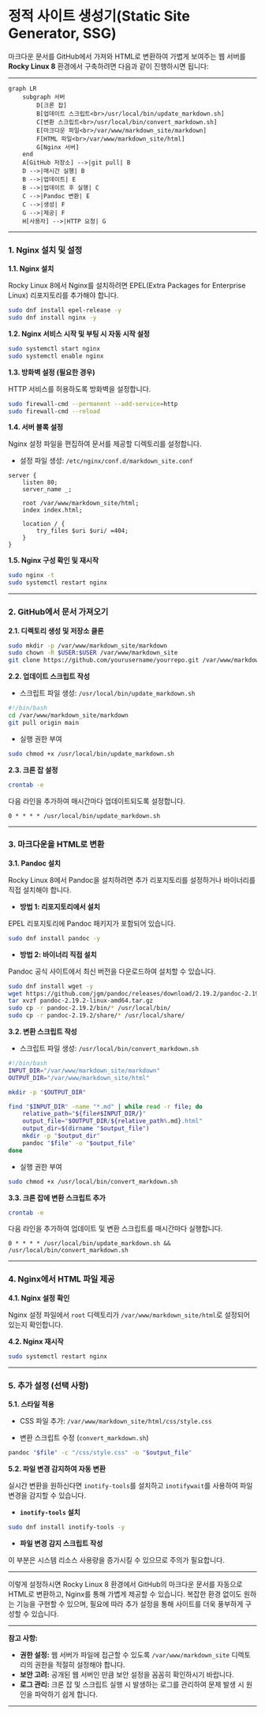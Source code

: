 # 정적 사이트 생성기(Static Site Generator, SSG)

마크다운 문서를 GitHub에서 가져와 HTML로 변환하여 가볍게 보여주는 웹 서버를 **Rocky Linux 8** 환경에서 구축하려면 다음과 같이 진행하시면 됩니다:

---

```mermaid
graph LR
    subgraph 서버
        D[크론 잡]
        B[업데이트 스크립트<br>/usr/local/bin/update_markdown.sh]
        C[변환 스크립트<br>/usr/local/bin/convert_markdown.sh]
        E[마크다운 파일<br>/var/www/markdown_site/markdown]
        F[HTML 파일<br>/var/www/markdown_site/html]
        G[Nginx 서버]
    end
    A[GitHub 저장소] -->|git pull| B
    D -->|매시간 실행| B
    B -->|업데이트| E
    B -->|업데이트 후 실행| C
    C -->|Pandoc 변환| E
    C -->|생성| F
    G -->|제공| F
    H[사용자] -->|HTTP 요청| G
```

---

### **1. Nginx 설치 및 설정**

**1.1. Nginx 설치**

Rocky Linux 8에서 Nginx를 설치하려면 EPEL(Extra Packages for Enterprise Linux) 리포지토리를 추가해야 합니다.

```bash
sudo dnf install epel-release -y
sudo dnf install nginx -y
```

**1.2. Nginx 서비스 시작 및 부팅 시 자동 시작 설정**

```bash
sudo systemctl start nginx
sudo systemctl enable nginx
```

**1.3. 방화벽 설정 (필요한 경우)**

HTTP 서비스를 허용하도록 방화벽을 설정합니다.

```bash
sudo firewall-cmd --permanent --add-service=http
sudo firewall-cmd --reload
```

**1.4. 서버 블록 설정**

Nginx 설정 파일을 편집하여 문서를 제공할 디렉토리를 설정합니다.

- 설정 파일 생성: `/etc/nginx/conf.d/markdown_site.conf`

```nginx
server {
    listen 80;
    server_name _;

    root /var/www/markdown_site/html;
    index index.html;

    location / {
        try_files $uri $uri/ =404;
    }
}
```

**1.5. Nginx 구성 확인 및 재시작**

```bash
sudo nginx -t
sudo systemctl restart nginx
```

---

### **2. GitHub에서 문서 가져오기**

**2.1. 디렉토리 생성 및 저장소 클론**

```bash
sudo mkdir -p /var/www/markdown_site/markdown
sudo chown -R $USER:$USER /var/www/markdown_site
git clone https://github.com/yourusername/yourrepo.git /var/www/markdown_site/markdown
```

**2.2. 업데이트 스크립트 작성**

- 스크립트 파일 생성: `/usr/local/bin/update_markdown.sh`

```bash
#!/bin/bash
cd /var/www/markdown_site/markdown
git pull origin main
```

- 실행 권한 부여

```bash
sudo chmod +x /usr/local/bin/update_markdown.sh
```

**2.3. 크론 잡 설정**

```bash
crontab -e
```

다음 라인을 추가하여 매시간마다 업데이트되도록 설정합니다.

```
0 * * * * /usr/local/bin/update_markdown.sh
```

---

### **3. 마크다운을 HTML로 변환**

**3.1. Pandoc 설치**

Rocky Linux 8에서 Pandoc을 설치하려면 추가 리포지토리를 설정하거나 바이너리를 직접 설치해야 합니다.

- **방법 1: 리포지토리에서 설치**

EPEL 리포지토리에 Pandoc 패키지가 포함되어 있습니다.

```bash
sudo dnf install pandoc -y
```

- **방법 2: 바이너리 직접 설치**

Pandoc 공식 사이트에서 최신 버전을 다운로드하여 설치할 수 있습니다.

```bash
sudo dnf install wget -y
wget https://github.com/jgm/pandoc/releases/download/2.19.2/pandoc-2.19.2-linux-amd64.tar.gz
tar xvzf pandoc-2.19.2-linux-amd64.tar.gz
sudo cp -r pandoc-2.19.2/bin/* /usr/local/bin/
sudo cp -r pandoc-2.19.2/share/* /usr/local/share/
```

**3.2. 변환 스크립트 작성**

- 스크립트 파일 생성: `/usr/local/bin/convert_markdown.sh`

```bash
#!/bin/bash
INPUT_DIR="/var/www/markdown_site/markdown"
OUTPUT_DIR="/var/www/markdown_site/html"

mkdir -p "$OUTPUT_DIR"

find "$INPUT_DIR" -name "*.md" | while read -r file; do
    relative_path="${file#$INPUT_DIR/}"
    output_file="$OUTPUT_DIR/${relative_path%.md}.html"
    output_dir=$(dirname "$output_file")
    mkdir -p "$output_dir"
    pandoc "$file" -o "$output_file"
done
```

- 실행 권한 부여

```bash
sudo chmod +x /usr/local/bin/convert_markdown.sh
```

**3.3. 크론 잡에 변환 스크립트 추가**

```bash
crontab -e
```

다음 라인을 추가하여 업데이트 및 변환 스크립트를 매시간마다 실행합니다.

```
0 * * * * /usr/local/bin/update_markdown.sh && /usr/local/bin/convert_markdown.sh
```

---

### **4. Nginx에서 HTML 파일 제공**

**4.1. Nginx 설정 확인**

Nginx 설정 파일에서 `root` 디렉토리가 `/var/www/markdown_site/html`로 설정되어 있는지 확인합니다.

**4.2. Nginx 재시작**

```bash
sudo systemctl restart nginx
```

---

### **5. 추가 설정 (선택 사항)**

**5.1. 스타일 적용**

- CSS 파일 추가: `/var/www/markdown_site/html/css/style.css`

- 변환 스크립트 수정 (`convert_markdown.sh`)

```bash
pandoc "$file" -c "/css/style.css" -o "$output_file"
```

**5.2. 파일 변경 감지하여 자동 변환**

실시간 변환을 원하신다면 `inotify-tools`를 설치하고 `inotifywait`를 사용하여 파일 변경을 감지할 수 있습니다.

- **`inotify-tools` 설치**

```bash
sudo dnf install inotify-tools -y
```

- **파일 변경 감지 스크립트 작성**

이 부분은 시스템 리소스 사용량을 증가시킬 수 있으므로 주의가 필요합니다.

---

이렇게 설정하시면 Rocky Linux 8 환경에서 GitHub의 마크다운 문서를 자동으로 HTML로 변환하고, Nginx를 통해 가볍게 제공할 수 있습니다. 복잡한 환경 없이도 원하는 기능을 구현할 수 있으며, 필요에 따라 추가 설정을 통해 사이트를 더욱 풍부하게 구성할 수 있습니다.

---

**참고 사항:**

- **권한 설정:** 웹 서버가 파일에 접근할 수 있도록 `/var/www/markdown_site` 디렉토리의 권한을 적절히 설정해야 합니다.
- **보안 고려:** 공개된 웹 서버인 만큼 보안 설정을 꼼꼼히 확인하시기 바랍니다.
- **로그 관리:** 크론 잡 및 스크립트 실행 시 발생하는 로그를 관리하여 문제 발생 시 원인을 파악하기 쉽게 합니다.

---

